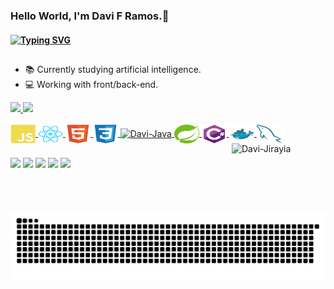 ### Hello World, I'm Davi F Ramos.👋
#### [![Typing SVG](https://readme-typing-svg.herokuapp.com?color=%235C24B8&lines=Just+a+novice+developer.+;+Learning+Front%2Fback-end)](https://git.io/typing-svg)
##
- 📚 Currently studying artificial intelligence.
- 💻 Working with front/back-end.

<div>
  <a href="https://www.linkedin.com/in/davi-ramos-b21bb3238/">
   <img width="49%" src="https://github-readme-stats.vercel.app/api?username=davirframos&show_icons=true&theme=midnight-purple">   
  <img width="44%" src="https://github-readme-stats.vercel.app/api/top-langs/?username=davirframos&layout=compact&langs_count=7&theme=midnight-purple"/>
</div>

  <div style="display: inline_block"><br>
  <img align="center" alt="Davi-Js" height="30" width="40" src="https://raw.githubusercontent.com/devicons/devicon/master/icons/javascript/javascript-plain.svg">
  <img align="center" alt="Davi-React" height="30" width="40" src="https://raw.githubusercontent.com/devicons/devicon/master/icons/react/react-original.svg">
  <img align="center" alt="Davi-HTML" height="30" width="40" src="https://raw.githubusercontent.com/devicons/devicon/master/icons/html5/html5-original.svg">
  <img align="center" alt="Davi-CSS" height="30" width="40" src="https://raw.githubusercontent.com/devicons/devicon/master/icons/css3/css3-original.svg">
  <img align="center" alt="Davi-Java" height="30" width="40" src="https://cdn.jsdelivr.net/gh/devicons/devicon@latest/icons/java/java-original-wordmark.svg">
  <img align="center" alt="Davi-SpringBoot" height="30" width="40" src="https://raw.githubusercontent.com/devicons/devicon/master/icons/spring/spring-original.svg">
  <img align="center" alt="Davi-Csharp" height="30" width="40" src="https://raw.githubusercontent.com/devicons/devicon/master/icons/csharp/csharp-original.svg">
  <img align="center" alt="Davi-Docker" height="30" width="40" src="https://raw.githubusercontent.com/devicons/devicon/master/icons/docker/docker-original.svg">
  <img align="center" alt="Davi-MySQL" height="30" width="40" src="https://raw.githubusercontent.com/devicons/devicon/master/icons/mysql/mysql-original.svg">
  <img align="right" alt="Davi-Jirayia" height="110" width="150" src="https://media.discordapp.net/attachments/495618120094973953/1356286809646043266/jiraiya-naruto.gif?ex=67ec0406&is=67eab286&hm=c80a582685cb41b4b48c7415996c40dd1fc1a8ae0842f0c1dec76880c4a31e4a&=">  
</div>

###

<div> 
  <a href="https://www.instagram.com/framos.jpg/" target="_blank"><img src="https://img.shields.io/badge/-Instagram-%23E4405F?style=for-the-badge&logo=instagram&logoColor=white" target="_blank"></a>
  <a href = "mailto:davirframos@hotmail.com"><img src="https://img.shields.io/badge/-Gmail-%23333?style=for-the-badge&logo=gmail&logoColor=white" target="_blank"></a>
  <a href="https://www.linkedin.com/in/davi-ramos-b21bb3238/" target="_blank"><img src="https://img.shields.io/badge/-LinkedIn-%230077B5?style=for-the-badge&logo=linkedin&logoColor=white" target="_blank"></a>   
  <a href="https://github.com/davirframos" target="_blank"><img src="https://img.shields.io/badge/GitHub-100000?style=for-the-badge&logo=github&logoColor=white"></a> 
  <a href="https://leetcode.com/u/davirframos/" target="_blank"><img src="https://img.shields.io/badge/-LeetCode-FFA116?style=for-the-badge&logo=LeetCode&logoColor=black"></a> 
</div>


<picture>
  <source media="(prefers-color-scheme: dark)" srcset="https://raw.githubusercontent.com/davirframos/davirframos/output/github-contribution-grid-snake-dark.svg">
  <source media="(prefers-color-scheme: light)" srcset="https://raw.githubusercontent.com/davirframos/davirframos/output/github-contribution-grid-snake.svg">
  <img alt="github contribution grid snake animation" src="https://raw.githubusercontent.com/davirframos/davirframos/output/github-contribution-grid-snake.svg">
</picture>
